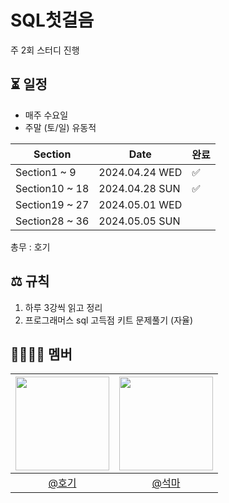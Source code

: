 # SQL첫걸음

주 2회 스터디 진행

## ⏳ 일정
- 매주 수요일
- 주말 (토/일) 유동적

| Section  |Date| 완료 |
|----------|--| -- |
| Section1 ~ 9 |2024.04.24 WED| ✅ |
| Section10 ~ 18 |2024.04.28 SUN| ✅ |
| Section19 ~ 27 |2024.05.01 WED|   |
| Section28 ~ 36 |2024.05.05 SUN|   |

총무 : 호기

## ⚖️ 규칙
1. 하루 3강씩 읽고 정리
2. 프로그래머스 sql 고득점 키트 문제풀기 (자율)

## 👨‍👨‍👦‍👦 멤버
| <img src="https://avatars.githubusercontent.com/hoyeonyy" width=150> | <img src="https://avatars.githubusercontent.com/SongGwanSeok" width=150> | 
|:--:|:--:|
| [@호기](https://github.com/hoyeonyy)| [@석마](https://github.com/SongGwanSeok)|

